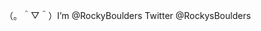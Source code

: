 （。＾▽＾）I’m @RockyBoulders
Twitter @RockysBoulders

<!---
RockyBoulders/RockyBoulders is a ✨ special ✨ repository because its `README.md` (this file) appears on your GitHub profile.
You can click the Preview link to take a look at your changes.
--->
